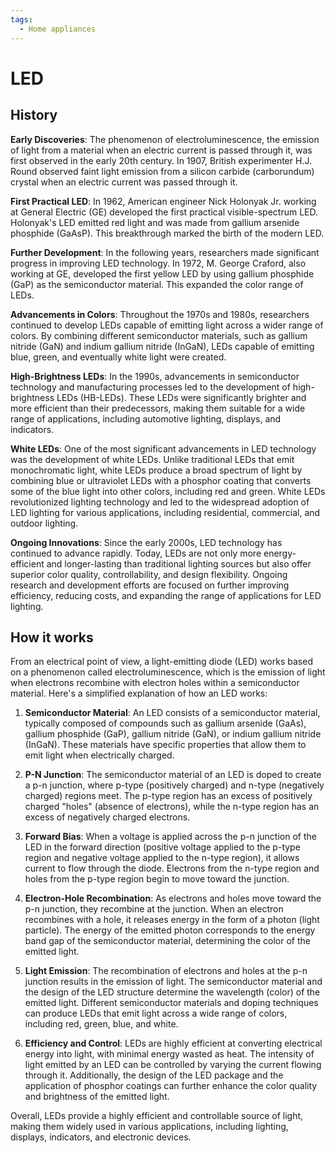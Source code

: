 ```yaml
---
tags:
  - Home appliances
---
```


# LED

## History

**Early Discoveries**: The phenomenon of electroluminescence, the emission of light from a material when an electric current is passed through it, was first observed in the early 20th century. In 1907, British experimenter H.J. Round observed faint light emission from a silicon carbide (carborundum) crystal when an electric current was passed through it.

**First Practical LED**: In 1962, American engineer Nick Holonyak Jr. working at General Electric (GE) developed the first practical visible-spectrum LED. Holonyak's LED emitted red light and was made from gallium arsenide phosphide (GaAsP). This breakthrough marked the birth of the modern LED.

**Further Development**: In the following years, researchers made significant progress in improving LED technology. In 1972, M. George Craford, also working at GE, developed the first yellow LED by using gallium phosphide (GaP) as the semiconductor material. This expanded the color range of LEDs.

**Advancements in Colors**: Throughout the 1970s and 1980s, researchers continued to develop LEDs capable of emitting light across a wider range of colors. By combining different semiconductor materials, such as gallium nitride (GaN) and indium gallium nitride (InGaN), LEDs capable of emitting blue, green, and eventually white light were created.

**High-Brightness LEDs**: In the 1990s, advancements in semiconductor technology and manufacturing processes led to the development of high-brightness LEDs (HB-LEDs). These LEDs were significantly brighter and more efficient than their predecessors, making them suitable for a wide range of applications, including automotive lighting, displays, and indicators.

**White LEDs**: One of the most significant advancements in LED technology was the development of white LEDs. Unlike traditional LEDs that emit monochromatic light, white LEDs produce a broad spectrum of light by combining blue or ultraviolet LEDs with a phosphor coating that converts some of the blue light into other colors, including red and green. White LEDs revolutionized lighting technology and led to the widespread adoption of LED lighting for various applications, including residential, commercial, and outdoor lighting.

**Ongoing Innovations**: Since the early 2000s, LED technology has continued to advance rapidly. Today, LEDs are not only more energy-efficient and longer-lasting than traditional lighting sources but also offer superior color quality, controllability, and design flexibility. Ongoing research and development efforts are focused on further improving efficiency, reducing costs, and expanding the range of applications for LED lighting.

## How it works

From an electrical point of view, a light-emitting diode (LED) works based on a phenomenon called electroluminescence, which is the emission of light when electrons recombine with electron holes within a semiconductor material. Here's a simplified explanation of how an LED works:

1. **Semiconductor Material**: An LED consists of a semiconductor material, typically composed of compounds such as gallium arsenide (GaAs), gallium phosphide (GaP), gallium nitride (GaN), or indium gallium nitride (InGaN). These materials have specific properties that allow them to emit light when electrically charged.

2. **P-N Junction**: The semiconductor material of an LED is doped to create a p-n junction, where p-type (positively charged) and n-type (negatively charged) regions meet. The p-type region has an excess of positively charged "holes" (absence of electrons), while the n-type region has an excess of negatively charged electrons.

3. **Forward Bias**: When a voltage is applied across the p-n junction of the LED in the forward direction (positive voltage applied to the p-type region and negative voltage applied to the n-type region), it allows current to flow through the diode. Electrons from the n-type region and holes from the p-type region begin to move toward the junction.

4. **Electron-Hole Recombination**: As electrons and holes move toward the p-n junction, they recombine at the junction. When an electron recombines with a hole, it releases energy in the form of a photon (light particle). The energy of the emitted photon corresponds to the energy band gap of the semiconductor material, determining the color of the emitted light.

5. **Light Emission**: The recombination of electrons and holes at the p-n junction results in the emission of light. The semiconductor material and the design of the LED structure determine the wavelength (color) of the emitted light. Different semiconductor materials and doping techniques can produce LEDs that emit light across a wide range of colors, including red, green, blue, and white.

6. **Efficiency and Control**: LEDs are highly efficient at converting electrical energy into light, with minimal energy wasted as heat. The intensity of light emitted by an LED can be controlled by varying the current flowing through it. Additionally, the design of the LED package and the application of phosphor coatings can further enhance the color quality and brightness of the emitted light.

Overall, LEDs provide a highly efficient and controllable source of light, making them widely used in various applications, including lighting, displays, indicators, and electronic devices.
